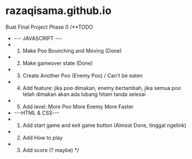 # razaqisama.github.io
Buat Final Project Phase 0
/**TODO
 * --- JAVASCRIPT ---
 * 1. Make Poo Bounching and Moving (Done)
 * 2. Make gameover state (Done)
 * 3. Create Another Poo (Enemy Poo) / Can't be eaten
 * 4. Add feature: jika poo dimakan, enemy bertambah, jika semua poo telah dimakan akan ada lubang hitam tanda selesai
 * 5. Add level: More Poo More Enemy More Faster
 * ---HTML & CSS---
 * 1. Add start game and exit game button (Almost Done, tinggal ngelink)
 * 2. Add How to play 
 * 3. Add score (? maybe) 
 */